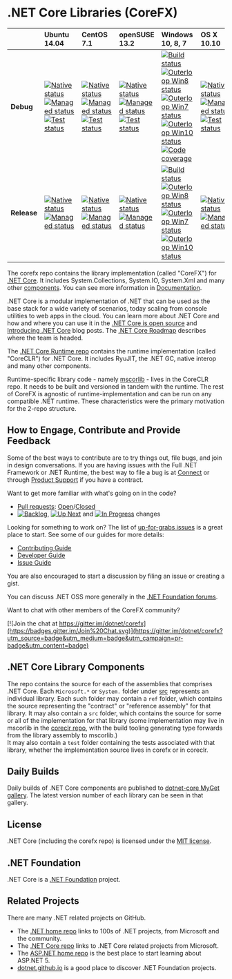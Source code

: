 # .NET Core Libraries (CoreFX)

|   |Ubuntu 14.04|CentOS 7.1|openSUSE 13.2|Windows 10, 8, 7|OS X 10.10|
|:--|:--|:--|:--|:--|:--|
|**Debug**|[![Native status](https://img.shields.io/jenkins/s/http/dotnet-ci.cloudapp.net/dotnet_corefx_linux_nativecomp_debug.svg?label=native)](http://dotnet-ci.cloudapp.net/job/dotnet_corefx_linux_nativecomp_debug/)<br/>[![Managed status](https://img.shields.io/jenkins/s/http/dotnet-ci.cloudapp.net/dotnet_corefx_linux_debug.svg?label=build)](http://dotnet-ci.cloudapp.net/job/dotnet_corefx_linux_debug/)<br/>[![Test status](https://img.shields.io/jenkins/s/http/dotnet-ci.cloudapp.net/dotnet_corefx_linux_debug_tst.svg?label=test)](http://dotnet-ci.cloudapp.net/job/dotnet_corefx_linux_debug_tst/)|[![Native status](https://img.shields.io/jenkins/s/http/dotnet-ci.cloudapp.net/dotnet_corefx_linux_centos71_nativecomp_debug.svg?label=native)](http://dotnet-ci.cloudapp.net/job/dotnet_corefx_linux_centos71_nativecomp_debug/)<br/>[![Managed status](https://img.shields.io/jenkins/s/http/dotnet-ci.cloudapp.net/dotnet_corefx_linux_debug.svg?label=build)](http://dotnet-ci.cloudapp.net/job/dotnet_corefx_linux_debug/)<br/>[![Test status](https://img.shields.io/jenkins/s/http/dotnet-ci.cloudapp.net/dotnet_corefx_linux_centos71_debug_tst.svg?label=test)](http://dotnet-ci.cloudapp.net/job/dotnet_corefx_linux_centos71_debug_tst/)|[![Native status](https://img.shields.io/jenkins/s/http/dotnet-ci.cloudapp.net/dotnet_corefx_linux_opensuse132_nativecomp_debug.svg?label=native)](http://dotnet-ci.cloudapp.net/job/dotnet_corefx_linux_opensuse132_nativecomp_debug/)<br/>[![Managed status](https://img.shields.io/jenkins/s/http/dotnet-ci.cloudapp.net/dotnet_corefx_linux_debug.svg?label=build)](http://dotnet-ci.cloudapp.net/job/dotnet_corefx_linux_debug/)<br/>[![Test status](https://img.shields.io/jenkins/s/http/dotnet-ci.cloudapp.net/dotnet_corefx_linux_opensuse132_debug_tst.svg?label=test)](http://dotnet-ci.cloudapp.net/job/dotnet_corefx_linux_opensuse132_debug_tst/)|[![Build status](https://img.shields.io/jenkins/s/http/dotnet-ci.cloudapp.net/dotnet_corefx_windows_debug.svg?label=build+%26+test)](http://dotnet-ci.cloudapp.net/job/dotnet_corefx_windows_debug/)<br/>[![Outerloop Win8 status](https://img.shields.io/jenkins/s/http/dotnet-ci.cloudapp.net/job/dotnet_corefx/outerloop_windows_nt_debug.svg?label=win8+outer+test)](http://dotnet-ci.cloudapp.net/job/dotnet_corefx/job/outerloop_windows_nt_debug/)<br/>[![Outerloop Win7 status](https://img.shields.io/jenkins/s/http/dotnet-ci.cloudapp.net/job/dotnet_corefx/outerloop_win7_debug.svg?label=win7+outer+test)](http://dotnet-ci.cloudapp.net/job/dotnet_corefx/job/outerloop_win7_debug/)<br/>[![Outerloop Win10 status](https://img.shields.io/jenkins/s/http/dotnet-ci.cloudapp.net/job/dotnet_corefx/outerloop_win10_debug.svg?label=win10+outer+test)](http://dotnet-ci.cloudapp.net/job/dotnet_corefx/job/outerloop_win10_debug/)<br/>[![Code coverage](http://dotnet-ci.cloudapp.net/job/dotnet_corefx/job/code_coverage_windows/Code_Coverage_Report/badge_combined.svg)](http://dotnet-ci.cloudapp.net/job/dotnet_corefx/job/code_coverage_windows/Code_Coverage_Report/)|[![Native status](https://img.shields.io/jenkins/s/http/dotnet-ci.cloudapp.net/dotnet_corefx_mac_nativecomp_debug.svg?label=native)](http://dotnet-ci.cloudapp.net/job/dotnet_corefx_mac_nativecomp_debug/)<br/>[![Managed status](https://img.shields.io/jenkins/s/http/dotnet-ci.cloudapp.net/dotnet_corefx_mac_debug.svg?label=build)](http://dotnet-ci.cloudapp.net/job/dotnet_corefx_mac_debug/)<br/>[![Test status](https://img.shields.io/jenkins/s/http/dotnet-ci.cloudapp.net/dotnet_corefx_mac_debug_tst.svg?label=test)](http://dotnet-ci.cloudapp.net/job/dotnet_corefx_mac_debug_tst/)|
|**Release**|[![Native status](https://img.shields.io/jenkins/s/http/dotnet-ci.cloudapp.net/dotnet_corefx_linux_nativecomp_release.svg?label=native)](http://dotnet-ci.cloudapp.net/job/dotnet_corefx_linux_nativecomp_release/)<br/>[![Managed status](https://img.shields.io/jenkins/s/http/dotnet-ci.cloudapp.net/dotnet_corefx_linux_release.svg?label=build)](http://dotnet-ci.cloudapp.net/job/dotnet_corefx_linux_release/)|[![Native status](https://img.shields.io/jenkins/s/http/dotnet-ci.cloudapp.net/dotnet_corefx_linux_centos71_nativecomp_release.svg?label=native)](http://dotnet-ci.cloudapp.net/job/dotnet_corefx_linux_centos71_nativecomp_release/)<br/>[![Managed status](https://img.shields.io/jenkins/s/http/dotnet-ci.cloudapp.net/dotnet_corefx_linux_release.svg?label=build)](http://dotnet-ci.cloudapp.net/job/dotnet_corefx_linux_release/)|[![Native status](https://img.shields.io/jenkins/s/http/dotnet-ci.cloudapp.net/dotnet_corefx_linux_opensuse132_nativecomp_release.svg?label=native)](http://dotnet-ci.cloudapp.net/job/dotnet_corefx_linux_opensuse132_nativecomp_release/)<br/>[![Managed status](https://img.shields.io/jenkins/s/http/dotnet-ci.cloudapp.net/dotnet_corefx_linux_release.svg?label=build)](http://dotnet-ci.cloudapp.net/job/dotnet_corefx_linux_release/)|[![Build status](https://img.shields.io/jenkins/s/http/dotnet-ci.cloudapp.net/dotnet_corefx_windows_release.svg?label=build+%26+test)](http://dotnet-ci.cloudapp.net/job/dotnet_corefx_windows_release/)<br/>[![Outerloop Win8 status](https://img.shields.io/jenkins/s/http/dotnet-ci.cloudapp.net/job/dotnet_corefx/outerloop_windows_nt_release.svg?label=win8+outer+test)](http://dotnet-ci.cloudapp.net/job/dotnet_corefx/job/outerloop_windows_nt_release/)<br/>[![Outerloop Win7 status](https://img.shields.io/jenkins/s/http/dotnet-ci.cloudapp.net/job/dotnet_corefx/outerloop_win7_release.svg?label=win7+outer+test)](http://dotnet-ci.cloudapp.net/job/dotnet_corefx/job/outerloop_win7_release/)<br/>[![Outerloop Win10 status](https://img.shields.io/jenkins/s/http/dotnet-ci.cloudapp.net/job/dotnet_corefx/outerloop_win10_release.svg?label=win10+outer+test)](http://dotnet-ci.cloudapp.net/job/dotnet_corefx/job/outerloop_win10_release/)|[![Native status](https://img.shields.io/jenkins/s/http/dotnet-ci.cloudapp.net/dotnet_corefx_mac_nativecomp_release.svg?label=native)](http://dotnet-ci.cloudapp.net/job/dotnet_corefx_mac_nativecomp_release/)<br/>[![Managed status](https://img.shields.io/jenkins/s/http/dotnet-ci.cloudapp.net/dotnet_corefx_mac_release.svg?label=build)](http://dotnet-ci.cloudapp.net/job/dotnet_corefx_mac_release/)|

The corefx repo contains the library implementation (called "CoreFX") for [.NET Core](http://github.com/dotnet/core). It includes System.Collections, System.IO, System.Xml and many other [components](#net-core-library-components). You can see more information in [Documentation](Documentation/README.md). 

.NET Core is a modular implementation of .NET that can be used as the base stack for a wide variety of scenarios, today scaling from console utilities to web apps in the cloud.  You can learn more about .NET Core and how and where you can use it in the [.NET Core is open source][.NET Core oss] and [Introducing .NET Core][Introducing .NET Core] blog posts. The [.NET Core Roadmap](https://github.com/dotnet/core/blob/master/roadmap.md) describes where the team is headed.

The [.NET Core Runtime repo](https://github.com/dotnet/coreclr) contains the  runtime implementation (called "CoreCLR") for .NET Core. It includes RyuJIT, the .NET GC, native interop and many other components.

Runtime-specific library code - namely [mscorlib][mscorlib] - lives in the CoreCLR repo. It needs to be built and versioned in tandem with the runtime. The rest of CoreFX is agnostic of runtime-implementation and can be run on any compatible .NET runtime. These characteristics were the primary motivation for the 2-repo structure.

[.NET Core oss]: http://blogs.msdn.com/b/dotnet/archive/2014/11/12/net-core-is-open-source.aspx
[Introducing .NET Core]: http://blogs.msdn.com/b/dotnet/archive/2014/12/04/introducing-net-core.aspx
[mscorlib]: https://github.com/dotnet/coreclr/tree/master/src/mscorlib

## How to Engage, Contribute and Provide Feedback

Some of the best ways to contribute are to try things out, file bugs, and join in design conversations. If you are having issues with the Full .NET Framework or .NET Runtime, the best way to file a bug is at [Connect](http://connect.microsoft.com/VisualStudio) or through [Product Support](https://support.microsoft.com/en-us/contactus?ws=support) if you have a contract.

Want to get more familiar with what's going on in the code?
* [Pull requests](https://github.com/dotnet/corefx/pulls): [Open](https://github.com/dotnet/corefx/pulls?q=is%3Aopen+is%3Apr)/[Closed](https://github.com/dotnet/corefx/pulls?q=is%3Apr+is%3Aclosed)
* [![Backlog](https://cloud.githubusercontent.com/assets/1302850/6260412/38987b1e-b793-11e4-9ade-d3fef4c6bf48.png)](https://github.com/dotnet/corefx/issues?q=is%3Aopen+is%3Aissue+label%3A%220+-+Backlog%22), [![Up Next](https://cloud.githubusercontent.com/assets/1302850/6260418/4c2c7a54-b793-11e4-8ce1-a27ff5378d08.png)](https://github.com/dotnet/corefx/issues?q=is%3Aopen+is%3Aissue+label%3A%221+-+Up+Next%22) and [![In Progress](https://cloud.githubusercontent.com/assets/1302850/6260414/41b0fc30-b793-11e4-9d50-d09563cd138a.png)](https://github.com/dotnet/corefx/issues?q=is%3Aopen+is%3Aissue+label%3A%222+-+In+Progress%22) changes

Looking for something to work on? The list of [up-for-grabs issues](https://github.com/dotnet/corefx/labels/up%20for%20grabs) is a great place to start. See some of our guides for more details:

* [Contributing Guide](Documentation/project-docs/contributing.md)
* [Developer Guide](Documentation/project-docs/developer-guide.md)
* [Issue Guide](Documentation/project-docs/issue-guide.md)

You are also encouraged to start a discussion by filing an issue or creating a
gist.

You can discuss .NET OSS more generally in the [.NET Foundation forums].

Want to chat with other members of the CoreFX community?

[![Join the chat at https://gitter.im/dotnet/corefx](https://badges.gitter.im/Join%20Chat.svg)](https://gitter.im/dotnet/corefx?utm_source=badge&utm_medium=badge&utm_campaign=pr-badge&utm_content=badge)

[.NET Foundation forums]: http://forums.dotnetfoundation.org/

## .NET Core Library Components

The repo contains the source for each of the assemblies that comprises .NET Core.  Each ```Microsoft.*``` or ```System.``` folder under
[src](https://github.com/dotnet/corefx/tree/master/src) represents an individual library.  Each such folder may contain a ```ref``` folder,
which contains the source representing the "contract" or "reference assembly" for that library.  It may also contain a ```src``` folder,
which contains the source for some or all of the implementation for that library (some implementation may live in mscorlib in the 
[coreclr repo](https://github.com/dotnet/coreclr), with the build tooling generating type forwards from the library assembly to mscorlib.)  
It may also contain a ```test``` folder containing the tests associated with that library, whether the implementation source lives in corefx 
or in coreclr.

## Daily Builds

Daily builds of .NET Core components are published to [dotnet-core MyGet gallery](https://www.myget.org/gallery/dotnet-core).
The latest version number of each library can be seen in that gallery.

## License

.NET Core (including the corefx repo) is licensed under the [MIT license](LICENSE).

## .NET Foundation

.NET Core is a [.NET Foundation](http://www.dotnetfoundation.org/projects) project.

## Related Projects
There are many .NET related projects on GitHub.

- The [.NET home repo](https://github.com/Microsoft/dotnet) links to 100s of .NET projects, from Microsoft and the community.
- The [.NET Core repo](https://github.com/dotnet/core) links to .NET Core related projects from Microsoft.
- The [ASP.NET home repo](https://github.com/aspnet/home) is the best place to start learning about ASP.NET 5.
- [dotnet.github.io](http://dotnet.github.io) is a good place to discover .NET Foundation projects.

